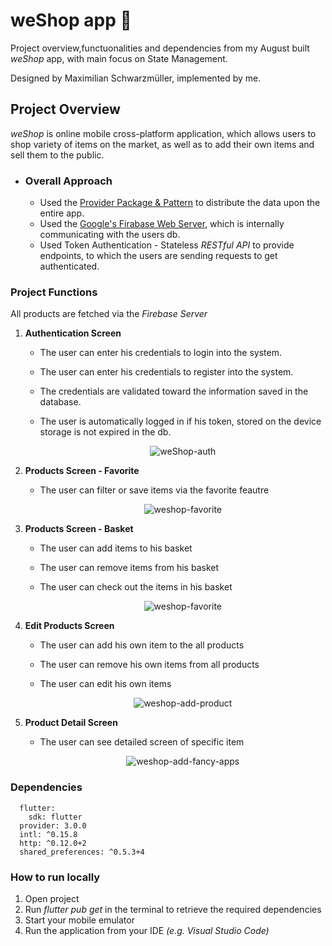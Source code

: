 # weShop app :iphone:
Project overview,functuonalities and dependencies from my August built *weShop* app, with main focus on State Management.

Designed by Maximilian Schwarzmüller, implemented by me.
 ## Project Overview
*weShop* is online mobile cross-platform application, which allows users to shop variety of items on the market, as well as to add their own items and sell them to the public.

- ### Overall Approach
  - Used the [Provider Package & Pattern](https://pub.dev/packages/provider) to distribute the data upon the entire app. 
  - Used the [Google's Firabase Web Server](https://firebase.google.com), which is internally communicating with the users db.
  - Used Token Authentication - Stateless *RESTful API* to provide endpoints, to which the users are sending requests to get authenticated. 

### Project Functions

All products are fetched via the *Firebase Server*

1. **Authentication Screen**
   - The user can enter his credentials to login into the system.
   - The user can enter his credentials to register into the system.
   - The credentials are validated toward the information saved in the database.
   - The user is automatically logged in if his token, stored on the device storage is not expired in the db.

      <div align="center">
      
      ![weShop-auth](https://user-images.githubusercontent.com/45242072/64466198-81416180-d108-11e9-8148-bb1263378a9e.gif)
       
      </div>
      
2. **Products Screen - Favorite**
   - The user can filter or save items via the favorite feautre
      
      <div align="center">
      
      ![weshop-favorite](https://user-images.githubusercontent.com/45242072/64466310-31af6580-d109-11e9-9948-ecce167ed96a.gif)
       
      </div>
      
3. **Products Screen - Basket**
   - The user can add items to his basket
   - The user can remove items from his basket
   - The user can check out the items in his basket
   
      <div align="center">
      
      ![weshop-favorite](https://user-images.githubusercontent.com/45242072/64466310-31af6580-d109-11e9-9948-ecce167ed96a.gif)
       
      </div>

4. **Edit Products Screen**
   - The user can add his own item to the all products
   - The user can remove his own items from all products
   - The user can edit his own items 
      
      <div align="center">
      
      ![weshop-add-product](https://user-images.githubusercontent.com/45242072/64466740-7fc56880-d10b-11e9-9afc-5336947a5767.gif)
       
      </div>
      


4. **Product Detail Screen**
   - The user can see detailed screen of specific item
      
      <div align="center">
      
      ![weshop-add-fancy-apps](https://user-images.githubusercontent.com/45242072/64466717-602e4000-d10b-11e9-837e-ac5a777aa813.gif)
       
      </div>   
   
### Dependencies 
```
  flutter:
    sdk: flutter
  provider: 3.0.0
  intl: ^0.15.8
  http: ^0.12.0+2
  shared_preferences: ^0.5.3+4
```

### How to run locally
1. Open project 
2. Run *flutter pub get* in the terminal to retrieve the required dependencies
3. Start your mobile emulator
4. Run the application from your IDE *(e.g. Visual Studio Code)*

   

   
